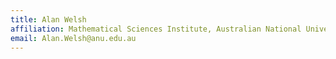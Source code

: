 ```yaml
---
title: Alan Welsh
affiliation: Mathematical Sciences Institute, Australian National University
email: Alan.Welsh@anu.edu.au
---
```


